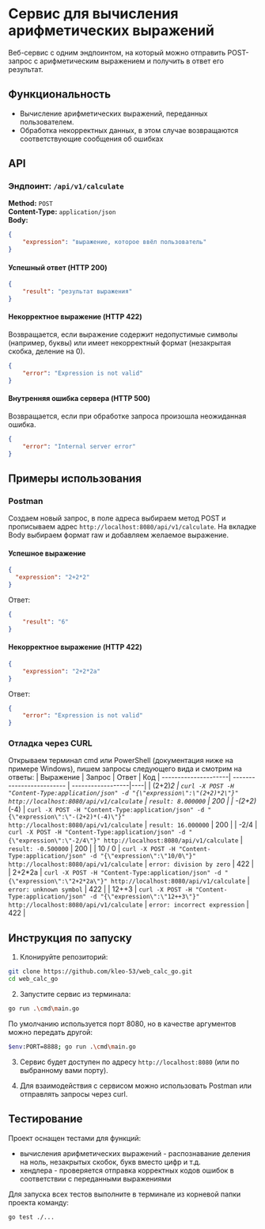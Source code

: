 # Сервис для вычисления арифметических выражений

Веб-сервис с одним эндпоинтом, на который можно отправить POST-запрос с арифметическим выражением и получить в ответ его результат.

## Функциональность

- Вычисление арифметических выражений, переданных пользователем.
- Обработка некорректных данных, в этом случае возвращаются соответствующие сообщения об ошибках

## API

### Эндпоинт: `/api/v1/calculate`

**Method:** `POST`  
**Content-Type:** `application/json`   
**Body:**
```json
{
    "expression": "выражение, которое ввёл пользователь"
}
```

#### Успешный ответ (HTTP 200)
```json
{
    "result": "результат выражения"
}
```
#### Некорректное выражение (HTTP 422)
Возвращается, если выражение содержит недопустимые символы (например, буквы) или имеет некорректный формат (незакрытая скобка, деление на 0).
```json
{
    "error": "Expression is not valid"
}
```
#### Внутренняя ошибка сервера (HTTP 500)
Возвращается, если при обработке запроса произошла неожиданная ошибка.
```json
{
    "error": "Internal server error"
}
```
## Примеры использования
### Postman
Создаем новый запрос, в поле адреса выбираем метод POST и прописываем адрес `http://localhost:8080/api/v1/calculate`. На вкладке Body выбираем формат raw и добавляем желаемое выражение.

#### Успешное выражение
```json
{
  "expression": "2+2*2"
}
```
Ответ:
```json
{
    "result": "6"
}
```
#### Некорректное выражение (HTTP 422)
```json
{
    "expression": "2+2*2a"
}
```
Ответ:
```json
{
    "error": "Expression is not valid"
}
```
### Отладка через CURL
Открываем терминал cmd или PowerShell (документация ниже на примере Windows), пишем запросы следующего вида и смотрим на ответы:
| Выражение  | Запрос | Ответ | Код
| ---------------------| ------------------------- | ------------------|----|
| (2+2)*2  | `curl -X POST -H "Content-Type:application/json" -d "{\"expression\":\"(2+2)*2\"}" http://localhost:8080/api/v1/calculate`  | 	`result: 8.000000`    | 200 |
| -(2+2)*(-4)  | `curl -X POST -H "Content-Type:application/json" -d "{\"expression\":\"-(2+2)*(-4)\"}" http://localhost:8080/api/v1/calculate`  | 	`result: 16.000000`    | 200 |
| -2/4 | `curl -X POST -H "Content-Type:application/json" -d "{\"expression\":\"-2/4\"}" http://localhost:8080/api/v1/calculate` | `result: -0.500000` | 200 |
| 10 / 0 | `curl -X POST -H "Content-Type:application/json" -d "{\"expression\":\"10/0\"}" http://localhost:8080/api/v1/calculate`  | `error: division by zero` | 422 |
| 2+2*2a  | `curl -X POST -H "Content-Type:application/json" -d "{\"expression\":\"2+2*2a\"}" http://localhost:8080/api/v1/calculate`  | `error: unknown symbol` | 422 |
| 12++3  | `curl -X POST -H "Content-Type:application/json" -d "{\"expression\":\"12++3\"}" http://localhost:8080/api/v1/calculate`  | `error: incorrect expression` | 422 |

## Инструкция по запуску
1. Клонируйте репозиторий:
```bash
git clone https://github.com/kleo-53/web_calc_go.git
cd web_calc_go
```
2. Запустите сервис из терминала:
```bash
go run .\cmd\main.go
```
По умолчанию используется порт 8080, но в качестве аргументов можно передать другой:
```bash
$env:PORT=8888; go run .\cmd\main.go
```

3. Сервис будет доступен по адресу ```http://localhost:8080``` (или по выбранному вами порту). 

4. Для взаимодействия с сервисом можно использовать Postman или отправлять запросы через curl.
## Тестирование
Проект оснащен тестами для функций:
* вычисления арифметических выражений - распознавание деления на ноль, незакрытых скобок, букв вместо цифр и т.д.
* хендлера - проверяется отправка корректных кодов ошибок в соответствии с переданными выражениями

Для запуска всех тестов выполните в терминале из корневой папки проекта команду: 
```bash
go test ./...
```